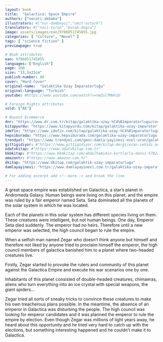 ```yaml
---
layout: book
title:  "Galactica: Space Empire"
authors: ["necati-akbaba"]
illustrators: #["nur-dombayci","umit-ozturk"]
translators: #["naci-turan","burak-dogru"]
image: assets/images/ean/9786051745855.jpg
categories: [ "Culture", "Novel" ]
tags: [ "science fiction" ]
previewpage: true

# Book attributes
ean: 9786051745855
languages: ["English"]
page: 160
size: "13,5x21cm"
publish-number: 40
cover: "Hard Cover"
original-name:  "Galaktika Uzay İmparatorluğu"
original-language: "Turkish"
youtube: #https://www.youtube.com/watch?v=nmZulTMmh1U

# Foreign Rights attributes
sold: ["AE"]

# Buyout Ecommerce
dnr: "https://www.dr.com.tr/kitap/galaktika-uzay-%C4%B1mparatorlugu/cocuk-ve-genclik/okul-cagi-6-10-yas/cocuk-bilim/urunno=0001750193001"
kitapyurdu: "https://www.kitapyurdu.com/kitap/galaktika-uzay-imparatorlugu/455955.html&filter_name=Galaktika+Uzay+%C4%B0mparatorlu%C4%9Fu"
idefix: "https://www.idefix.com/kitap/galaktika-uzay-%C4%B1mparatorlugu/cocuk-ve-genclik/okul-cagi-6-10-yas/cocuk-bilim/urunno=0001750193001"
hepsiburada: "https://www.hepsiburada.com/galaktika-uzay-imparatorlugu-p-HBV00000GM3SY"
trendyol: "https://www.trendyol.com/genc-damla-yayinevi-ozel-urun/galaktika-uzay-imparatorlugu-p-4678144"
gittigidiyor: #"https://www.gittigidiyor.com/kitap-dergi/ezan-sehidi-adnan-menderes_pdp_732728793"
odatvkitap: #"https://www.odatvkitap.com.tr"
bkmkitap: #"https://www.bkmkitap.com/abdulhamidin-kurtlarla-dansi-578226"
amazontr: #"https://www.amazon.com.tr"
dkitap: "https://www.dkitap.com/galaktik-uzay-imparatorlugu"
damlayayinevi: "https://www.damlayayinevi.com.tr/galaktika-uzay-imparatorlugu"

# For adding excerpt add <!--more--> and break the line
---
```

A great space empire was established on Galactica, a star’s planet in Andromeda Galaxy. Human beings were living on this planet, and the empire was ruled by a fair emperor named Seta. Seta dominated all the planets of the solar system in which he was located.

Each of the planets in this solar system has different species living on them. These creatures were intelligent, but not human beings. One day, Emperor Seta died suddenly. The emperor had no heirs. Therefore until a new emperor was selected, the high council began to rule the empire.

When a selfish man named Zegar who doesn’t think anyone but himself and therefore not liked by anyone tried to proclaim himself the emperor, the high council members of  galactica banished him to a planet where two-headed creatures live.

Firstly, Zegar started to provoke the rulers and community of this planet against the Galactica Empire and execute his war scenarios one by one.

Inhabitants of this planet consisted of double-headed creatures, chimaeras, aliens who turn everything into an ice crystal with special weapons, the giant spiders…

Zegar tried all sorts of sneaky tricks to convince these creatures to make his own treacherous plans possible.
In the meantime, the absence of an emperor in Galactica was disturbing the people. The high council was looking for emperor candidates and it was planned the emperor to rule the empire by election. Even though Zegar was millions of light years away, he heard about this opportunity and he tried very hard to catch up with the elections, but something interesting happened and he couldn’t make it to Galactica.
<!--more--> 
